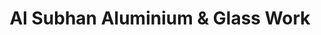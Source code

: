 ---
title: "Al Subhan Aluminium & Glass Work"
url: /karachi/al-subhan-aluminium-and-glass-work/
shop: shop
---